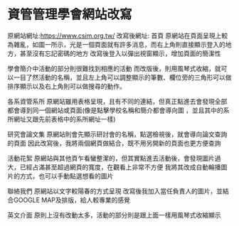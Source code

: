 資管管理學會網站改寫
===
原網站網址:https://www.csim.org.tw/
改寫後網址:
首頁
原網站在頁面呈現上較為雜亂，如圖一所示，光是一個頁面就有許多消息，而右上角則直接顯示登入的地方，甚至沒有忘記密碼的地方
改寫後登入以彈出視窗顯示，增加頁面的簡潔性

學會簡介中活動的部分則很難找到相應的活動
而改版後，則用風琴式收縮，就可以一目了然活動的名稱，並且左上角可以調整顯示的筆數、欄位旁的三角形可以做排序顯示以及右上角則可以做搜尋的動作。

各系資管系所
原網站雖用表格呈現，且有不同的連結，但真正點進去會發現全部都會導到同一個網站或頁面(像是點擊學校名稱和簡介都會導向圖  ，並且其中的系所網址又跟先前表格中的系所網址一樣)

研究會論文集
原網站則會先顯示研討會的名稱，點選檢視後，就會導向論文查詢的頁面
因此改寫後，我將兩個網頁做結合，既不用另開新的頁面也更方便查詢

活動花絮
原網站與其他頁乍看蠻整潔的，但其實點進去活動後，會發現圖片過大，已經占滿甚至超過網頁的寬度，在觀看上非常不方便
我將其改成自動輪播圖片的方式，也可以手動點選想看的圖片

聯絡我們
原網站以文字較陽春的方式呈現
改寫後我加入當任負責人的圖片，並結合GOOGLE MAP及排版，給人較專業的感覺

英文介面
原則上沒有改動太多，活動的部分則是跟上面一樣用風琴式收縮顯示

